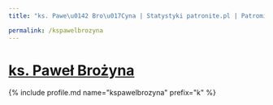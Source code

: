 ```yaml
---
title: "ks. Pawe\u0142 Bro\u017Cyna | Statystyki patronite.pl | Patromierz"

permalink: /kspawelbrozyna
---
```


# [ks. Paweł Brożyna](https://patronite.pl/kspawelbrozyna)

{% include profile.md name="kspawelbrozyna" prefix="k" %}
